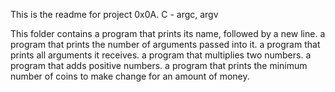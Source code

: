 This is the readme for project 0x0A. C - argc, argv

This folder contains
 a program that prints its name, followed by a new line.
 a program that prints the number of arguments passed into it.
 a program that prints all arguments it receives.
 a program that multiplies two numbers.
 a program that adds positive numbers.
 a program that prints the minimum number of coins to make change for an amount of money.

